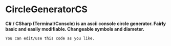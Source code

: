 # CircleGeneratorCS
**C# / CSharp (Terminal/Console) is an ascii console circle generator. Fairly basic and easily modifiable. Changeable symbols and diameter.**

`You can edit/use this code as you like.`
